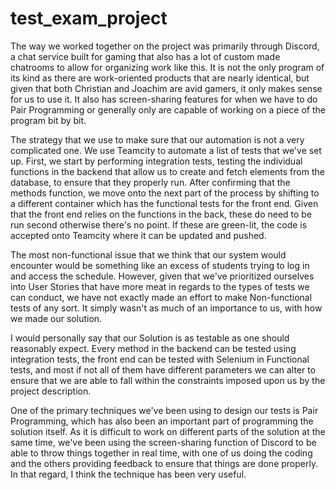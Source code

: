 # test_exam_project
The way we worked together on the project was primarily through Discord, a chat service built for gaming that also has a lot of custom made chatrooms to allow for organizing work like this. It is not the only program of its kind as there are work-oriented products that are nearly identical, but given that both Christian and Joachim are avid gamers, it only makes sense for us to use it. It also has screen-sharing features for when we have to do Pair Programming or generally only are capable of working on a piece of the program bit by bit.

The strategy that we use to make sure that our automation is not a very complicated one. We use Teamcity to automate a list of tests that we've set up. First, we start by performing integration tests, testing the individual functions in the backend that allow us to create and fetch elements from the database, to ensure that they properly run. After confirming that the methods function, we move onto the next part of the process by shifting to a different container which has the functional tests for the front end. Given that the front end relies on the functions in the back, these do need to be run second otherwise there's no point. If these are green-lit, the code is accepted onto Teamcity where it can be updated and pushed.

The most non-functional issue that we think that our system would encounter would be something like an excess of students trying to log in and access the schedule. However, given that we've prioritized ourselves into User Stories that have more meat in regards to the types of tests we can conduct, we have not exactly made an effort to make Non-functional tests of any sort. It simply wasn't as much of an importance to us, with how we made our solution.

I would personally say that our Solution is as testable as one should reasonably expect. Every method in the backend can be tested using integration tests, the front end can be tested with Selenium in Functional tests, and most if not all of them have different parameters we can alter to ensure that we are able to fall within the constraints imposed upon us by the project description.

One of the primary techniques we've been using to design our tests is Pair Programming, which has also been an important part of programming the solution itself. As it is difficult to work on different parts of the solution at the same time, we've been using the screen-sharing function of Discord to be able to throw things together in real time, with one of us doing the coding and the others providing feedback to ensure that things are done properly. In that regard, I think the technique has been very useful.
